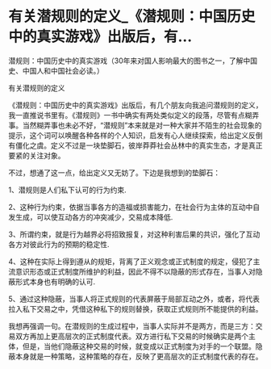 # 有关潜规则的定义_《潜规则：中国历史中的真实游戏》出版后，有...

潜规则：中国历史中的真实游戏（30年来对国人影响最大的图书之一，了解中国史、中国人和中国社会必读。）

有关潜规则的定义

《潜规则：中国历史中的真实游戏》出版后，有几个朋友向我追问潜规则的定义，我一直推说书里有。《潜规则》一书中确实有两处类似定义的段落，尽管有点糊弄事。当然糊弄事也未必不好，“潜规则”本来就是对一种大家并不陌生的社会现象的提示，这个词可以唤醒各种各样的个人知识，启发有心人继续探索，给出定义反倒有僵化之虞。定义不过是一块垫脚石，彼岸莽莽社会丛林中的真实生态，才是真正要紧的关注对象。

不过，想通了这一点，给出定义又无妨了。下边是我想到的垫脚石：

1、潜规则是人们私下认可的行为约束.

2、这种行为约束，依据当事各方的造福或损害能力，在社会行为主体的互动中自发生成，可以使互动各方的冲突减少，交易成本降低.

3、所谓约束，就是行为越界必将招致报复，对这种利害后果的共识，强化了互动各方对彼此行为的预期的稳定性.

4、这种在实际上得到遵从的规矩，背离了正义观念或正式制度的规定，侵犯了主流意识形态或正式制度所维护的利益，因此不得不以隐蔽的形式存在，当事人对隐蔽形式本身也有明确的认可.

5、通过这种隐蔽，当事人将正式规则的代表屏蔽于局部互动之外，或者，将代表拉入私下交易之中，凭借这种私下的规则替换，获取正式规则所不能提供的利益。

我想再强调一句。在潜规则的生成过程中，当事人实际并不是两方，而是三方：交易双方再加上更高层次的正式制度代表。双方进行私下交易的时候确实是两个主体，但是，当他们隐蔽这种交易的时候，就变成以正式制度为对手的一个联盟。隐蔽本身就是一种策略，这种策略的存在，反映了更高层次的正式制度代表的存在。